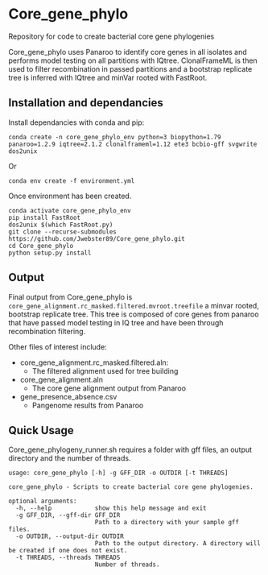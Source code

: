 # Core_gene_phylo
Repository for code to create bacterial core gene phylogenies

Core_gene_phylo uses Panaroo to identify core genes in all isolates and performs model testing on all partitions with IQtree.
ClonalFrameML is then used to filter recombination in passed partitions and a bootstrap replicate tree is inferred with IQtree and minVar rooted with FastRoot.


## Installation and dependancies

Install dependancies with conda and pip:

```
conda create -n core_gene_phylo_env python=3 biopython=1.79 panaroo=1.2.9 iqtree=2.1.2 clonalframeml=1.12 ete3 bcbio-gff svgwrite dos2unix
```
Or
```
conda env create -f environment.yml
```
Once environment has been created.
```
conda activate core_gene_phylo_env
pip install FastRoot
dos2unix $(which FastRoot.py)
git clone --recurse-submodules https://github.com/Jwebster89/Core_gene_phylo.git
cd Core_gene_phylo
python setup.py install
```
## Output
Final output from Core_gene_phylo is `core_gene_alignment.rc_masked.filtered.mvroot.treefile` a minvar rooted, bootstrap replicate tree. 
This tree is composed of core genes from panaroo that have  passed model testing in IQ tree and have been through recombination filtering.

Other files of interest include:
* core_gene_alignment.rc_masked.filtered.aln:
	* The filtered alignment used for tree building
* core_gene_alignment.aln
	* The core gene alignment output from Panaroo
* gene_presence_absence.csv
	* Pangenome results from Panaroo


## Quick Usage
Core_gene_phylogeny_runner.sh requires a folder with gff files, an output directory and the number of threads.

```
usage: core_gene_phylo [-h] -g GFF_DIR -o OUTDIR [-t THREADS]

core_gene_phylo - Scripts to create bacterial core gene phylogenies.

optional arguments:
  -h, --help            show this help message and exit
  -g GFF_DIR, --gff-dir GFF_DIR
                        Path to a directory with your sample gff files.
  -o OUTDIR, --output-dir OUTDIR
                        Path to the output directory. A directory will be created if one does not exist.
  -t THREADS, --threads THREADS
                        Number of threads.
```
